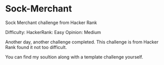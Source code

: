 # Sock-Merchant
Sock Merchant challenge from Hacker Rank

Difficulty:
HackerRank: Easy
Opinion: Medium

Another day, another challenge completed. This challenge is from Hacker Rank found it not too difficult.

You can find my soultion along with a template challenge yourself.

